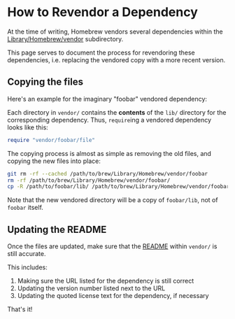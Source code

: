 # How to Revendor a Dependency

At the time of writing, Homebrew vendors several dependencies within the
[Library/Homebrew/vendor](https://github.com/Homebrew/brew/tree/master/Library/Homebrew/vendor)
subdirectory.

This page serves to document the process for revendoring these dependencies, i.e. replacing the
vendored copy with a more recent version.

## Copying the files

Here's an example for the imaginary "foobar" vendored dependency:

Each directory in `vendor/` contains the **contents** of the `lib/` directory for the corresponding
dependency. Thus, `require`ing a vendored dependency looks like this:

```ruby
require "vendor/foobar/file"
```

The copying process is almost as simple as removing the old files, and copying the new files into
place:

```bash
git rm -rf --cached /path/to/brew/Library/Homebrew/vendor/foobar
rm -rf /path/to/brew/Library/Homebrew/vendor/foobar/
cp -R /path/to/foobar/lib/ /path/to/brew/Library/Homebrew/vendor/foobar/
```

Note that the new vendored directory will be a copy of `foobar/lib`, not of `foobar` itself.

## Updating the README

Once the files are updated, make sure that the
[README](https://github.com/Homebrew/brew/blob/master/Library/Homebrew/vendor/README.md) within
`vendor/` is still accurate.

This includes:

1. Making sure the URL listed for the dependency is still correct
2. Updating the version number listed next to the URL
3. Updating the quoted license text for the dependency, if necessary

That's it!
